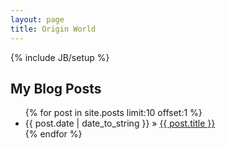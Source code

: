 ```yaml
---
layout: page
title: Origin World
---
```

{% include JB/setup %}

## My Blog Posts

<ul class="posts">
  {% for post in site.posts limit:10 offset:1 %}
    <li><span>{{ post.date | date_to_string }}</span> &raquo; <a href="{{ post.url }}">{{ post.title }}</a></li>
  {% endfor %}
</ul>
